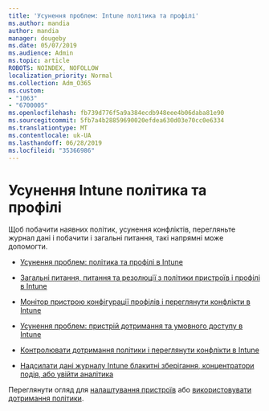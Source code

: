 ```yaml
---
title: 'Усунення проблем: Intune політика та профілі'
ms.author: mandia
author: mandia
manager: dougeby
ms.date: 05/07/2019
ms.audience: Admin
ms.topic: article
ROBOTS: NOINDEX, NOFOLLOW
localization_priority: Normal
ms.collection: Adm_O365
ms.custom:
- "1063"
- "6700005"
ms.openlocfilehash: fb739d776f5a9a384ecdb948eee4b06daba81e90
ms.sourcegitcommit: 5fb7a4b28859690020efdea630d03e70cc0e6334
ms.translationtype: MT
ms.contentlocale: uk-UA
ms.lasthandoff: 06/28/2019
ms.locfileid: "35366986"
---
```

# <a name="troubleshooting-intune-policy-and-profiles"></a>Усунення Intune політика та профілі

Щоб побачити наявних політик, усунення конфліктів, перегляньте журнал дані і побачити і загальні питання, такі напрямні може допомогти.

- [Усунення проблем: політика та профілі в Intune](https://docs.microsoft.com/intune/troubleshoot-policies-in-microsoft-intune)

- [Загальні питання, питання та резолюції з політики пристроїв і профілі в Intune](https://docs.microsoft.com/intune/device-profile-troubleshoot)

- [Монітор пристрою конфігурації профілів і переглянути конфлікти в Intune](https://docs.microsoft.com/intune/device-profile-monitor)

- [Усунення проблем: пристрій дотримання та умовного доступу в Intune](https://docs.microsoft.com/intune/troubleshoot-conditional-access)

- [Контролювати дотримання політики і переглянути конфлікти в Intune](https://docs.microsoft.com/intune/compliance-policy-monitor)

- [Надсилати дані журналу Intune блакитні зберігання, концентратори подія, або увійти аналітика](https://docs.microsoft.com/intune/review-logs-using-azure-monitor)

Переглянути огляд для [налаштування пристроїв](https://docs.microsoft.com/intune/device-profiles) або [використовувати дотримання політики](https://docs.microsoft.com/intune/device-compliance-get-started).